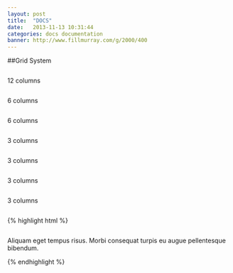 ```yaml
---
layout: post
title:  "DOCS"
date:   2013-11-13 10:31:44
categories: docs documentation
banner: http://www.fillmurray.com/g/2000/400
---
```


##Grid System

<div class="demo">
	<div class="row">
		<div class="small-12 medium-12 large-12 columns">
			<p>12 columns</p>
		</div>
	</div>
	<div class="row">
		<div class="small-12 medium-6 large-6 columns">
			<p>6 columns</p>
		</div>
		<div class="small-12 medium-6 large-6 columns">
			<p>6 columns</p>
		</div>
	</div>
	<div class="row">
		<div class="small-12 medium-3 large-3 columns">
			<p>3 columns</p>
		</div>
		<div class="small-12 medium-3 large-3 columns">
			<p>3 columns</p>
		</div>
		<div class="small-12 medium-3 large-3 columns">
			<p>3 columns</p>
		</div>
		<div class="small-12 medium-3 large-3 columns">
			<p>3 columns</p>
		</div>
	</div>
</div>

<p>
{% highlight html %}
<div class="row">
	<div class="small-12 medium-8 large-6 columns">
		<p>Aliquam eget tempus risus. Morbi consequat turpis eu augue pellentesque bibendum.</p>
	</div>
</div>
{% endhighlight %}
</p>